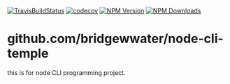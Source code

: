 [![TravisBuildStatus](https://api.travis-ci.org/bridgewwater/node-cli-temple.svg?branch=master)](https://travis-ci.org/bridgewwater/node-cli-temple)
[![codecov](https://codecov.io/gh/bridgewwater/node-cli-temple/branch/master/graph/badge.svg)](https://codecov.io/gh/bridgewwater/node-cli-temple)
[![NPM Version](http://img.shields.io/npm/v/node-cli-temple.svg?style=flat)](https://www.npmjs.org/package/node-cli-temple)
[![NPM Downloads](https://img.shields.io/npm/dm/node-cli-temple.svg?style=flat)](https://npmcharts.com/compare/node-cli-temple?minimal=true)


# github.com/bridgewwater/node-cli-temple

this is for node CLI programming project.